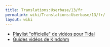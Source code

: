 ```yaml
---
title: Translations:Userbase/13/fr
permalink: wiki/Translations:Userbase/13/fr/
layout: wiki
---
```


-   [Playlist "officielle" de vidéos pour
    Tidal](https://www.youtube.com/playlist?list=PLybSFICi4UlgKU6ZVerY0HfdNCl3AIoPU)
-   [Guides vidéos de
    Kindohm](https://www.youtube.com/playlist?list=PLKgxw7RG3hcRHyBFsPr5opr1iu8wbNIgP)
